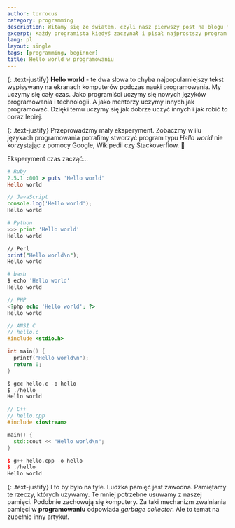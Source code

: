 ```yaml
---
author: torrocus
category: programming
description: Witamy się ze światem, czyli nasz pierwszy post na blogu firmowym.
excerpt: Każdy programista kiedyś zaczynał i pisał najprostszy program wypisujący słowa "Hello world". Specjalnie dla Was, krótki eksperyment pamięciowy.
lang: pl
layout: single
tags: [programming, beginner]
title: Hello world w programowaniu
---
```


{: .text-justify}
**Hello world** - te dwa słowa to chyba najpopularniejszy tekst wypisywany na ekranach komputerów podczas nauki programowania.
My uczymy się cały czas. Jako programiści uczymy się nowych języków programowania i technologii.
A jako mentorzy uczymy innych jak programować. Dzięki temu uczymy się jak dobrze uczyć innych i jak robić to coraz lepiej.

{: .text-justify}
Przeprowadźmy mały eksperyment. Zobaczmy w ilu językach programowania potrafimy stworzyć program typu _Hello world_ nie korzystając z pomocy Google, Wikipedii czy Stackoverflow.
:unicorn:

Eksperyment czas zacząć...

```ruby
# Ruby
2.5.1 :001 > puts 'Hello world'
Hello world
```

```javascript
// JavaScript
console.log('Hello world');
Hello world
```

```python
# Python
>>> print 'Hello world'
Hello world
```

```perl
// Perl
print("Hello world\n");
Hello world
```

```bash
# bash
$ echo 'Hello world'
Hello world
```

```php
// PHP
<?php echo 'Hello world'; ?>
Hello world
```

```c
// ANSI C
// hello.c
#include <stdio.h>

int main() {
  printf("Hello world\n");
  return 0;
}

$ gcc hello.c -o hello
$ ./hello
Hello world
```

```cpp
// C++
// hello.cpp
#include <iostream>

main() {
  std::cout << "Hello world\n";
}

$ g++ hello.cpp -o hello
$ ./hello
Hello world
```

{: .text-justify}
I to by było na tyle. Ludzka pamięć jest zawodna. Pamiętamy te rzeczy, których używamy. Te mniej potrzebne usuwamy z naszej pamięci. Podobnie zachowują się komputery. Za taki mechanizm zwalniania pamięci w <strong>programowaniu</strong> odpowiada _garbage collector_. Ale to temat na zupełnie inny artykuł.
